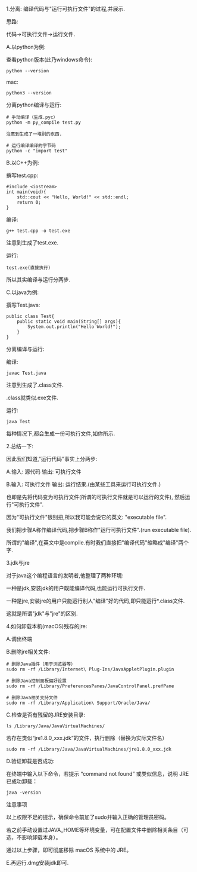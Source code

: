 1.分离: 编译代码与"运行可执行文件"的过程,并展示.

思路:

代码&rarr;可执行文件&rarr;运行文件.

A.以python为例:

查看python版本(此乃windows命令):

```
python --version
```

mac:

```
python3 --version
```



分离python编译与运行:

```
# 手动编译（生成.pyc）
python -m py_compile test.py

注意到生成了一堆别的东西.

# 运行编译编译的字节码
python -c "import test"
```





B.以C++为例:

撰写test.cpp:

```
#include <iostream>
int main(void){
    std::cout << "Hello, World!" << std::endl;
    return 0;
}
```

编译:

```
g++ test.cpp -o test.exe
```

注意到生成了test.exe.

运行:

```
test.exe(直接执行)
```

所以其实编译与运行分两步.



C.以java为例:

撰写Test.java:

```
public class Test{
	public static void main(String[] args){
		System.out.println("Hello World!");
	}
}
```

分离编译与运行:

编译:

```
javac Test.java
```

注意到生成了.class文件.



.class就类似.exe文件.



运行:

```
java Test
```



每种情况下,都会生成一份可执行文件,如你所示.







2.总结一下:

因此我们知道,"运行代码"事实上分两步:

A.输入: 源代码 输出: 可执行文件

B.输入: 可执行文件 输出: 运行结果.(由某些工具来运行可执行文件.)

也即是先将代码变为可执行文件(所谓的可执行文件就是可以运行的文件), 然后运行"可执行文件".

因为"可执行文件"很别扭,所以我可能会说它的英文: "executable file".



我们把步骤A称作编译代码,把步骤B称作"运行可执行文件".(run executable file).

所谓的"编译",在英文中是compile.有时我们直接把"编译代码"缩略成"编译"两个字.





3.jdk与jre

对于java这个编程语言的发明者,他整理了两种环境:

一种是jdk,安装jdk的用户既能编译代码,也能运行可执行文件.

一种是jre,安装jre的用户只能运行别人"编译"好的代码,即只能运行*.class文件.

这就是所谓"jdk"与"jre"的区别.



4.如何卸载本机(macOS)残存的jre:

A.调出终端

B.删除jre相关文件:

```
# 删除Java插件（用于浏览器等）
sudo rm -rf /Library/Internet\ Plug-Ins/JavaAppletPlugin.plugin

# 删除Java控制面板偏好设置
sudo rm -rf /Library/PreferencesPanes/JavaControlPanel.prefPane

# 删除Java相关支持文件
sudo rm -rf /Library/Application\ Support/Oracle/Java/
```

C.检查是否有残留的JRE安装目录:

```
ls /Library/Java/JavaVirtualMachines/
```

若存在类似“jre1.8.0_xxx.jdk”的文件，执行删除（替换为实际文件名）

```
sudo rm -rf /Library/Java/JavaVirtualMachines/jre1.8.0_xxx.jdk
```

D.验证卸载是否成功:

在终端中输入以下命令，若提示 “command not found” 或类似信息，说明 JRE 已成功卸载：

```
java -version
```

注意事项

以上权限不足的提示，确保命令前加了sudo并输入正确的管理员密码。

若之前手动设置过JAVA_HOME等环境变量，可在配置文件中删除相关条目（可选，不影响卸载本身）。

通过以上步骤，即可彻底移除 macOS 系统中的 JRE。

E.再运行.dmg安装jdk即可.